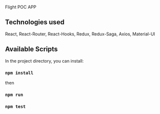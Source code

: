Flight POC APP

## Technologies used

React,
React-Router,
React-Hooks,
Redux,
Redux-Saga,
Axios,
Material-UI

## Available Scripts

In the project directory, you can install:

### `npm install`

then

### `npm run`

### `npm test`

